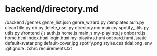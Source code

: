 # backend/directory.md

/backend
    /genres
        genre_list.json
        genre_wizard.py
    /templates
    auth.py
    cleanTitle.py
    db.py
    delete_user.py
    directory.md
    main.py
    spotify_utils.py
    utils.py
/frontend
    /js
        auth.js
        home.js
        main.js
        my-playlists.js
        onboard.js
    home.html
    index.html
    login.html
    my-playlists.html
    onboard.html
/static
    default-avatar.png
    default-cover.jpg
    spotify.png
    styles.css
    tidal.png
.env
.gitignore
.zshrc
requirements.txt